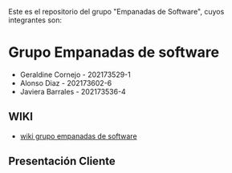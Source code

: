 Este es el repositorio del grupo "Empanadas de Software", cuyos integrantes son:

# Grupo Empanadas de software
* Geraldine Cornejo - 202173529-1
* Alonso Diaz - 202173602-6
* Javiera Barrales - 202173536-4


## WIKI
* [wiki grupo empanadas de software](https://github.com/Vestermix/GRP-EMPANADAS-DE-SOFTWARE-2024-PROYINF/wiki)

## Presentación Cliente

